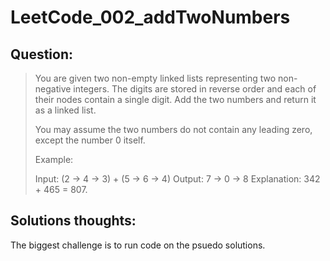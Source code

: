 # LeetCode_002_addTwoNumbers

## Question:
> You are given two non-empty linked lists representing two non-negative integers. The digits are stored in reverse order and   each of their nodes contain a single digit. Add the two numbers and return it as a linked list.
>
> You may assume the two numbers do not contain any leading zero, except the number 0 itself.
>
> Example:
>
>  Input: (2 -> 4 -> 3) + (5 -> 6 -> 4)
>  Output: 7 -> 0 -> 8
>  Explanation: 342 + 465 = 807.

## Solutions thoughts:
The biggest challenge is to run code on the psuedo solutions.
